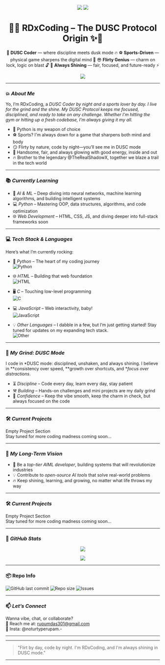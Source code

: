 <p align="center">
  <img src="https://img.shields.io/badge/🌌-WELCOME_TO_THE_DUSC_REALM-800080?style=for-the-badge&logo=github&logoColor=white">
  <img src="https://img.shields.io/badge/⚡-POWERED_BY_RDX_PROTOCOL-000000?style=for-the-badge&logo=python&logoColor=white">
</p>

<h1 align="center">🌇✨ RDxCoding – The DUSC Protocol Origin ✨🌇</h1>

<p align="center">
  💪 <strong>DUSC Coder</strong> — where discipline meets dusk mode 🔥  
  ⚽ <strong>Sports-Driven</strong> — physical game sharpens the digital mind 🧠  
  😎 <strong>Flirty Genius</strong> — charm on lock, logic on blast 🔓  
  🌟 <strong>Always Shining</strong> — fair, focused, and future-ready ⚡  
</p>

<p align="center">
  <img src="https://readme-typing-svg.herokuapp.com?font=Fira+Code&size=22&pause=1000&color=00FFFF&center=true&vCenter=true&width=600&lines=Flirt+in+the+day,+code+in+the+dusk.;Running+on+DUSC+protocol+24%2F7.;Shining+bright+with+clean+code.">
</p>



---

### 💥 *About Me*

Yo, I’m RDxCoding, a **DUSC Coder* by night and a *sports lover* by day. I live for the grind and the shine. My *DUSC Protocol* keeps me focused, disciplined, and ready to take on any challenge. Whether I'm hitting the gym or hitting up a fresh codebase, I’m always giving it my all.* 

- 🐍 Python is my weapon of choice  
- ⚽ Sports? I'm always down for a game that sharpens both mind and body  
- 😏 Flirty by nature, code by night—you’ll see me in DUSC mode  
- 🌟 Handsome, fair, and always glowing with good energy, inside and out  
- 🔥 Brother to the legendary @TheRealShadowX, together we blaze a trail in the tech world

---

### 📚 *Currently Learning*

- 🧠 *AI & ML* – Deep diving into neural networks, machine learning algorithms, and building intelligent systems  
- 💻 *Python* – Mastering OOP, data structures, algorithms, and code optimization  
- 🌐 *Web Development* – HTML, CSS, JS, and diving deeper into full-stack frameworks soon  

---
### 💻 *Tech Stack & Languages*

Here’s what I’m currently rocking:

- 🐍 *Python* – The heart of my coding journey  
  ![Python](https://img.shields.io/badge/Python-3776AB?style=for-the-badge&logo=python&logoColor=white)
  
- 🌐 *HTML* – Building that web foundation  
  ![HTML](https://img.shields.io/badge/HTML-E34F26?style=for-the-badge&logo=html5&logoColor=white)

- 🖥 *C* – Touching low-level programming  
  ![C](https://img.shields.io/badge/C-A8B9CC?style=for-the-badge&logo=c&logoColor=white)
  
- 💻 *JavaScript* – Web interactivity, baby!  
  ![JavaScript](https://img.shields.io/badge/JavaScript-F7DF1E?style=for-the-badge&logo=javascript&logoColor=black)

- 💡 *Other Languages* – I dabble in a few, but I’m just getting started! Stay tuned for updates on my expanding tech stack.  
  ![Other](https://img.shields.io/badge/Other-808080?style=for-the-badge&logo=git&logoColor=white)

---

### 🧠 *My Grind: DUSC Mode*

I code in *DUSC mode: disciplined, unshaken, and always shining. I believe in **consistency over speed, **growth over shortcuts, and **focus over distractions*.

- ⏳ *Discipline* – Code every day, learn every day, stay patient  
- ⚒ *Building* – Hands-on challenges and mini projects are my daily grind  
- 💬 *Confidence* – Keep the vibe smooth, keep the charm in check, but always focused on the code

---

### 🛠 *Current Projects*

Empty Project Section  
Stay tuned for more coding madness coming soon...

---

### 🎯 *My Long-Term Vision*

- 🌟 Be a *top-tier AIML developer*, building systems that will revolutionize industries  
- 💡 Contribute to *open-source AI tools* that solve real-world problems  
- 🔥 Keep shining, learning, and growing, no matter what life throws my way  

---

### 🛠 *Current Projects*

Empty Project Section  
Stay tuned for more coding madness coming soon...

---

### 🧾 *GitHub Stats*

<p align="center">
  <img src="https://github-readme-stats.vercel.app/api?username=RDxcoding&show_icons=true&theme=radical">
</p>
<p align="center">
  <img src="https://streak-stats.demolab.com?user=RDxcoding&theme=radical&hide_border=true">
</p>



---

### 📦 Repo Info

![GitHub last commit](https://img.shields.io/github/last-commit/RDxcoding/RDxCoding)
![Repo size](https://img.shields.io/github/repo-size/RDxcoding/RDxCoding)
![Issues](https://img.shields.io/github/issues/RDxcoding/RDxCoding)

---

### 📫 *Let’s Connect*

Wanna vibe, chat, or collaborate?  
📧 Reach me at: rupumdas301@gmail.com  
📸 Insta: @noturtyperupam.-

---

---

> "Flirt by day, code by night. I'm RDxCoding, and I'm always shining in DUSC mode."

---
